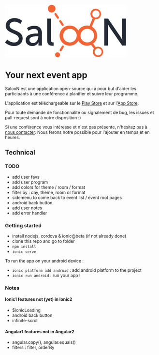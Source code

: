 ![SalooN](doc/logo.png)

# Your next event app

SalooN est une application open-source qui a pour but d'aider les participants à une conférence à planifier et suivre leur programme.

L'application est téléchargeable sur le [Play Store](https://play.google.com/store/apps/details?id=co.saloonapp.eventexplorer) et sur l'[App Store](https://itunes.apple.com/fr/app/saloon-events/id999897097).

Pour toute demande de fonctionnalité ou signalement de bug, les issues et pull-request sont à votre disposition :)

Si une conférence vous intéresse et n'est pas présente, n'hésitez pas à [nous contacter](http://saloonapp.herokuapp.com/#contact). Nous ferons notre possible pour l'ajouter en temps et en heures.

## Technical

### TODO

- add user favs
- add user program
- add colors for theme / room / format
- filter by : day, theme, room or format
- sidemenu to come back to event list / event root pages
- android back button
- add user notes
- add error handler

### Getting started

- install nodejs, cordova & ionic@beta (if not already done)
- clone this repo and go to folder
- `npm install`
- `ionic serve`

To run the app on your android device :

- `ionic platform add android` : add android platform to the project
- `ionic run android` : run your app !

### Notes

#### Ionic1 features not (yet) in Ionic2

- $ionicLoading
- android back button
- infinite-scroll

#### Angular1 features not in Angular2

- angular.copy(), angular.equals()
- filters : filter, orderBy
